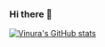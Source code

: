 ### Hi there 👋

<!--
**VinuraY/VinuraY** is a ✨ _special_ ✨ repository because its `README.md` (this file) appears on your GitHub profile.

Here are some ideas to get you started:

- 🔭 I’m currently working on ...
- 🌱 I’m currently learning ...
- 👯 I’m looking to collaborate on ...
- 🤔 I’m looking for help with ...
- 💬 Ask me about ...
- 📫 How to reach me: ...
- 😄 Pronouns: ...
- ⚡ Fun fact: ...
-->

[![Vinura's GitHub stats](https://github-readme-stats.vercel.app/api?username=VinuraY)](https://github.com/anuraghazra/github-readme-stats)
